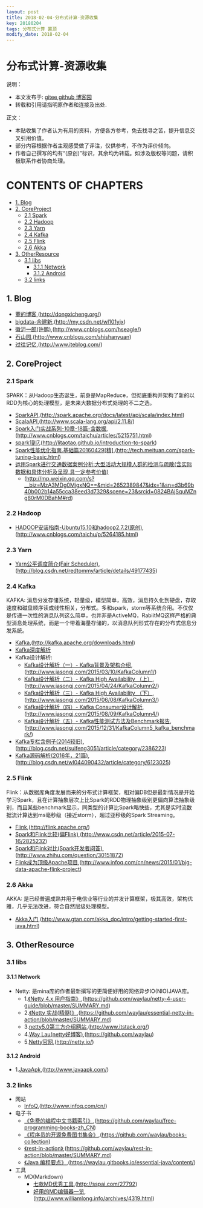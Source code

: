 ```yaml
---
layout: post
title: 2018-02-04-分布式计算-资源收集
key: 20180204
tags: 分布式计算 置顶
modify_date: 2018-02-04
---
```




# 分布式计算-资源收集
说明：
* 本文发布于: [gitee](http://freelogic.gitee.io/webpost/),[github](https://freelogic.github.io/),[博客园](http://www.cnblogs.com/taichu/)
* 转载和引用请指明原作者和连接及出处.

正文：
* 本贴收集了作者认为有用的资料，方便各方参考，免去找寻之苦，提升信息交叉引用价值。
* 部分内容根据作者主观感受做了评注，仅供参考，不作为评价倾向。
* 作者自己撰写的均有“(原创)”标识，其余均为转载。如涉及版权等问题，请积极联系作者协商处理。

# CONTENTS OF CHAPTERS
* [1. Blog](#1-blog)
* [2. CoreProject](#2-corproject)
  * [2.1 Spark](#21-spark)
  * [2.2 Hadoop](#22-hadoop)
  * [2.3 Yarn](#23-yarn)
  * [2.4 Kafka](#24-kafka)
  * [2.5 Flink](#25-flink)
  * [2.6 Akka](#26-akka)
* [3. OtherResource](#3-otherresource)
  * [3.1 libs](#31-libs)
      * [3.1.1 Network](#311-network)
      * [3.1.2 Android](#312-android)
  * [3.2 links](#32-links)

 
## 1. Blog
* [董的博客](http://dongxicheng.org/),(http://dongxicheng.org/)
* [bigdata-余建新](http://my.csdn.net/wl101yjx),(http://my.csdn.net/wl101yjx)
* [徽沪一郎(许鹏)](http://www.cnblogs.com/hseagle/),(http://www.cnblogs.com/hseagle/)
* [石山园](http://www.cnblogs.com/shishanyuan),(http://www.cnblogs.com/shishanyuan)
* [过往记忆](http://www.iteblog.com/),(http://www.iteblog.com/)

## 2. CoreProject

### 2.1 Spark
SPARK：从Hadoop生态诞生，前身是MapReduce，但彻底重构并架构了新的以RDD为核心的处理模型，是未来大数据分布式处理的不二之选。
* [SparkAPI](http://spark.apache.org/docs/latest/api/scala/index.html),(http://spark.apache.org/docs/latest/api/scala/index.html)
* [ScalaAPI](http://www.scala-lang.org/api/2.11.8/),(http://www.scala-lang.org/api/2.11.8/)
* [Spark入门实战系列-10章-18篇-含数据](http://www.cnblogs.com/taichu/articles/5215751.html),(http://www.cnblogs.com/taichu/articles/5215751.html)
* [spark1到7](http://litaotao.github.io/introduction-to-spark),(http://litaotao.github.io/introduction-to-spark)
* [Spark性能优化指南.基础篇20160429[精]](http://tech.meituan.com/spark-tuning-basic.html),(http://tech.meituan.com/spark-tuning-basic.html)
* [运用Spark进行交通数据案例分析:大型活动大规模人群的检测与疏散(含实际数据和具体分析及呈现,具一定参考价值)](http://mp.weixin.qq.com/s?__biz=MzA3MDg0MjgxNQ==&mid=2652389847&idx=1&sn=d3b69b40b002b14a55cca38eed3d7329&scene=23&srcid=0824BAjSquMZng80rM0DBahM#rd)
  * (http://mp.weixin.qq.com/s?__biz=MzA3MDg0MjgxNQ==&mid=2652389847&idx=1&sn=d3b69b40b002b14a55cca38eed3d7329&scene=23&srcid=0824BAjSquMZng80rM0DBahM#rd)

### 2.2 Hadoop
* [HADOOP安装指南-Ubuntu15.10和hadoop2.7.2(原创)](http://www.cnblogs.com/taichu/p/5264185.html),(http://www.cnblogs.com/taichu/p/5264185.html)

### 2.3 Yarn
* [Yarn公平调度简介(Fair Scheduler)](http://blog.csdn.net/redtommy/article/details/49177435),(http://blog.csdn.net/redtommy/article/details/49177435)

### 2.4 Kafka
KAFKA: 消息分发存储系统，轻量级，模型简单，高效，消息持久化到硬盘，存取速度和磁盘顺序读成线性相关，分布式。多和spark，storm等系统合用。不仅仅是传递一次性的消息队列这么简单，也并非是ActiveMQ，RabiitMQ这样严格的典型消息处理系统，而是一个带着海量存储的，以消息队列形式存在的分布式信息分发系统。
* [Kafka](http://kafka.apache.org/downloads.html),(http://kafka.apache.org/downloads.html)
* [Kafka深度解析](http://www.jasongj.com/2015/01/02/Kafka%E6%B7%B1%E5%BA%A6%E8%A7%A3%E6%9E%90/)
* Kafka设计解析:
  * [Kafka设计解析（一）- Kafka背景及架构介绍](http://www.jasongj.com/2015/03/10/KafkaColumn1/),(http://www.jasongj.com/2015/03/10/KafkaColumn1/)
  * [Kafka设计解析（二）- Kafka High Availability （上）](http://www.jasongj.com/2015/04/24/KafkaColumn2/),(http://www.jasongj.com/2015/04/24/KafkaColumn2/)
  * [Kafka设计解析（三）- Kafka High Availability （下）](http://www.jasongj.com/2015/06/08/KafkaColumn3/),(http://www.jasongj.com/2015/06/08/KafkaColumn3/)
  * [Kafka设计解析（四）- Kafka Consumer设计解析](http://www.jasongj.com/2015/08/09/KafkaColumn4/),(http://www.jasongj.com/2015/08/09/KafkaColumn4/)
  * [Kafka设计解析（五）- Kafka性能测试方法及Benchmark报告](http://www.jasongj.com/2015/12/31/KafkaColumn5_kafka_benchmark/),(http://www.jasongj.com/2015/12/31/KafkaColumn5_kafka_benchmark/)
* [Kafka专栏含例子(2014较旧)](http://blog.csdn.net/suifeng3051/article/category/2386223),(http://blog.csdn.net/suifeng3051/article/category/2386223)
* [Kafka源码解析(2016年，21篇)](http://blog.csdn.net/wl044090432/article/category/6123025),(http://blog.csdn.net/wl044090432/article/category/6123025)

### 2.5 Flink
Flink：从数据库角度发展而来的分布式计算框架，相对偏DB但是最新情况是开始学习Spark，且在计算抽象层次上比Spark的RDD物理抽象级别更偏向算法抽象级别，而且某些benchmark显示，同类型的计算比Spark略快些，尤其是实时流数据流计算达到ms毫秒级（接近storm），超过亚秒级的Spark Streaming。
* [Flink](http://flink.apache.org/),(http://flink.apache.org/)
* [Spark和Flink比较(偏Flink)](http://www.csdn.net/article/2015-07-16/2825232),(http://www.csdn.net/article/2015-07-16/2825232)
* [Spark和Flink对比(Spark开发者问答)](http://www.zhihu.com/question/30151872),(http://www.zhihu.com/question/30151872)
* [Flink成为顶级Apache项目](http://www.infoq.com/cn/news/2015/01/big-data-apache-flink-project),(http://www.infoq.com/cn/news/2015/01/big-data-apache-flink-project)

### 2.6 Akka
AKKA: 是已经普遍成熟并用于电信业等行业的并发计算框架，极其高效，架构优雅，几乎无法改进，符合自然层级处理模型。
* [Akka入门](http://www.gtan.com/akka_doc/intro/getting-started-first-java.html),(http://www.gtan.com/akka_doc/intro/getting-started-first-java.html)


## 3. OtherResource

### 3.1 libs
#### 3.1.1 Network
* Netty: 是mina库的作者最新撰写的更简便好用的网络异步IO(NIO)JAVA库。
  * 1.[《Netty 4.x 用户指南》](https://github.com/waylau/netty-4-user-guide/blob/master/SUMMARY.md),(https://github.com/waylau/netty-4-user-guide/blob/master/SUMMARY.md)
  * 2.[《Netty 实战(精髓)》](https://github.com/waylau/essential-netty-in-action/blob/master/SUMMARY.md),(https://github.com/waylau/essential-netty-in-action/blob/master/SUMMARY.md)
  * 3.[netty5.0第三方介绍网站](http://www.itstack.org/),(http://www.itstack.org/)
  * 4.[Way Lau(netty好博客)](https://github.com/waylau),(https://github.com/waylau)
  * 5.[Netty官网](http://netty.io/),(http://netty.io/)
#### 3.1.2 Android
* 1.[JavaApk](http://www.javaapk.com/),(http://www.javaapk.com/)
 
### 3.2 links  
* 网站
  * [InfoQ](http://www.infoq.com/cn/),(http://www.infoq.com/cn/)
* 电子书
  * [《免费的编程中文书籍索引》](https://github.com/waylau/free-programming-books-zh_CN),(https://github.com/waylau/free-programming-books-zh_CN)
  * [《程序员的开源免费图书集合》](https://github.com/waylau/books-collection),(https://github.com/waylau/books-collection)
  * [《rest-in-action》](https://github.com/waylau/rest-in-action/blob/master/SUMMARY.md),(https://github.com/waylau/rest-in-action/blob/master/SUMMARY.md)
  * [《Java 编程要点》](https://waylau.gitbooks.io/essential-java/content/),(https://waylau.gitbooks.io/essential-java/content/)
* 工具
  * MD(Markdown)
      * [七款MD优秀工具](http://sspai.com/27792),(http://sspai.com/27792)
      * [好用的MD编辑器一览](http://www.williamlong.info/archives/4319.html),(http://www.williamlong.info/archives/4319.html)

